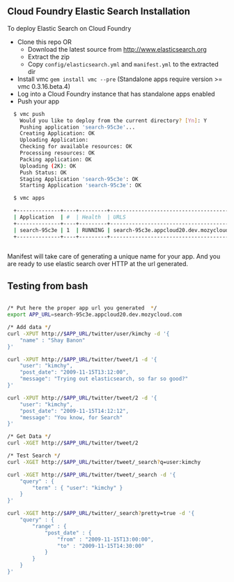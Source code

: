 ## Cloud Foundry Elastic Search Installation

To deploy Elastic Search on Cloud Foundry

- Clone this repo OR
  - Download the latest source from http://www.elasticsearch.org
  - Extract the zip
  - Copy `config/elasticsearch.yml` and `manifest.yml` to the extracted dir
- Install vmc `gem install vmc --pre` (Standalone apps require version >= vmc 0.3.16.beta.4)
- Log into a Cloud Foundry instance that has standalone apps enabled
- Push your app
 
``` bash
  $ vmc push
    Would you like to deploy from the current directory? [Yn]: Y
    Pushing application 'search-95c3e'...
    Creating Application: OK
    Uploading Application:
    Checking for available resources: OK
    Processing resources: OK
    Packing application: OK
    Uploading (2K): OK
    Push Status: OK
    Staging Application 'search-95c3e': OK
    Starting Application 'search-95c3e': OK

  $ vmc apps

  +--------------+----+---------+-------------------------------------------+----------+
  | Application  | #  | Health  | URLS                                      | Services |
  +--------------+----+---------+-------------------------------------------+----------+
  | search-95c3e | 1  | RUNNING | search-95c3e.appcloud20.dev.mozycloud.com |          |
  +--------------+----+---------+-------------------------------------------+----------+
  
```

Manifest will take care of generating a unique name for your app.
And you are ready to use elastic search over HTTP at the url generated.

## Testing from bash

``` bash

/* Put here the proper app url you generated  */
export APP_URL=search-95c3e.appcloud20.dev.mozycloud.com

/* Add data */
curl -XPUT http://$APP_URL/twitter/user/kimchy -d '{
    "name" : "Shay Banon"
}'

curl -XPUT http://$APP_URL/twitter/tweet/1 -d '{
    "user": "kimchy",
    "post_date": "2009-11-15T13:12:00",
    "message": "Trying out elasticsearch, so far so good?"
}'

curl -XPUT http://$APP_URL/twitter/tweet/2 -d '{
    "user": "kimchy",
    "post_date": "2009-11-15T14:12:12",
    "message": "You know, for Search"
}'

/* Get Data */
curl -XGET http://$APP_URL/twitter/tweet/2

/* Test Search */
curl -XGET http://$APP_URL/twitter/tweet/_search?q=user:kimchy

curl -XGET http://$APP_URL/twitter/tweet/_search -d '{
    "query" : {
        "term" : { "user": "kimchy" }
    }
}'

curl -XGET http://$APP_URL/twitter/_search?pretty=true -d '{
    "query" : {
        "range" : {
            "post_date" : {
                "from" : "2009-11-15T13:00:00",
                "to" : "2009-11-15T14:30:00"
            }
        }
    }
}'

```
